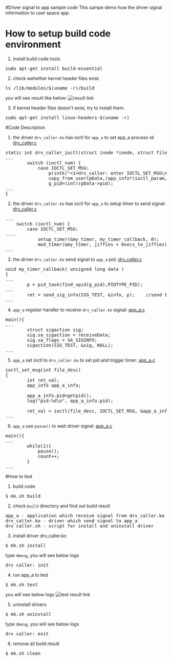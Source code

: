 #Driver signal to app sample code
This sampe demo how the driver signal information to user space app.

# How to setup build code environment
1. install build code tools
<pre>
sudo apt-get install build-essential
</pre>
2. check wehether kernel header files exist.
<pre>
ls /lib/modules/$(uname -r)/build
</pre>
you will see result like below:
![result link](http://139.162.35.49/image/Linux-Programming/small_template_20160414.png)

3. if kernel header files doesn't exist, try to install them.
<pre>
sudo apt-get install linux-headers-$(uname -r)
</pre>

#Code Description
1. the driver `drv_caller.ko` has ioctl for `app_a` to set app_a process id: [drv_caller.c](https://github.com/ivan0124/Linux-programming/blob/master/driver_signal_to_app/drv_src/drv_caller/drv_caller.c)
<pre>
static int drv_caller_ioctl(struct inode *inode, struct file *filp, unsigned int ioctl_num, unsigned long ioctl_param) {
...
        switch (ioctl_num) {
	        case IOCTL_SET_MSG:
		        printk("<1>drv_caller: enter IOCTL_SET_MSG\n");
		        copy_from_user(pData,(app_info*)ioctl_param,size);
		        g_pid=(int)(pData->pid);
...
} 
</pre>

2.  the driver `drv_caller.ko` has ioctl for `app_a` to setup timer to send signal: [drv_caller.c](https://github.com/ivan0124/Linux-programming/blob/master/driver_signal_to_app/drv_src/drv_caller/drv_caller.c)
<pre>
...
    switch (ioctl_num) {
	    case IOCTL_SET_MSG:
....
		    setup_timer(&my_timer, my_timer_callback, 0);
            mod_timer(&my_timer, jiffies + msecs_to_jiffies(1000));
...
</pre>

3. the driver `drv_caller.ko` send signal to `app_a` pid: [drv_caller.c](https://github.com/ivan0124/Linux-programming/blob/master/driver_signal_to_app/drv_src/drv_caller/drv_caller.c)
<pre>
void my_timer_callback( unsigned long data )
{
...
        p = pid_task(find_vpid(g_pid),PIDTYPE_PID);
...
	    ret = send_sig_info(SIG_TEST, &info, p);    //send the signal
...
</pre>

4. `app_a` register handler to receive `drv_caller.ko` signal: [app_a.c](https://github.com/ivan0124/Linux-programming/blob/master/driver_signal_to_app/app_src/app_a/app_a.c)
<pre>
main(){
...
	    struct sigaction sig;
	    sig.sa_sigaction = receiveData;
	    sig.sa_flags = SA_SIGINFO;
	    sigaction(SIG_TEST, &sig, NULL);
...
</pre>

5. `app_a` set ioctl to `drv_caller.ko` to set pid and trigger timer: [app_a.c](https://github.com/ivan0124/Linux-programming/blob/master/driver_signal_to_app/app_src/app_a/app_a.c)
<pre>
ioctl_set_msg(int file_desc)
{
	    int ret_val;
        app_info app_a_info;
         
        app_a_info.pid=getpid();
        log("pid:%d\n", app_a_info.pid);
        
	    ret_val = ioctl(file_desc, IOCTL_SET_MSG, &app_a_info);
...
</pre>

6. `app_a` use `pasue()` to wait driver signal: [app_a.c](https://github.com/ivan0124/Linux-programming/blob/master/driver_signal_to_app/app_src/app_a/app_a.c)
<pre>
main(){
...
        while(1){
	        pause();
            count++;
        }
...
</pre>
 

#How to test
1. build code
<pre>$ mk.sh build</pre>
2. check `build` directory and find out build result 
<pre>
app_a - application which receive signal from drv_caller.ko
drv_caller.ko - driver which send signal to app_a
drv_caller.sh - script for install and uninstall driver
</pre>
3. install driver drv_caller.ko
<pre>
$ mk.sh install
</pre>
type `dmesg`, you will see below logs
<pre>
drv_caller: init
</pre>

4. run app_a to test
<pre>$ mk.sh test </pre>
you will see below logs
![test result link](http://139.162.35.49/image/Linux-Programming/driver_signal_to_app_20160413.png)


5. uninstall drivers
<pre>
$ mk.sh uninstall
</pre>
type `dmesg`, you will see below logs
<pre>
drv_caller: exit
</pre>

6. remove all build result
<pre>
$ mk.sh clean
</pre>


